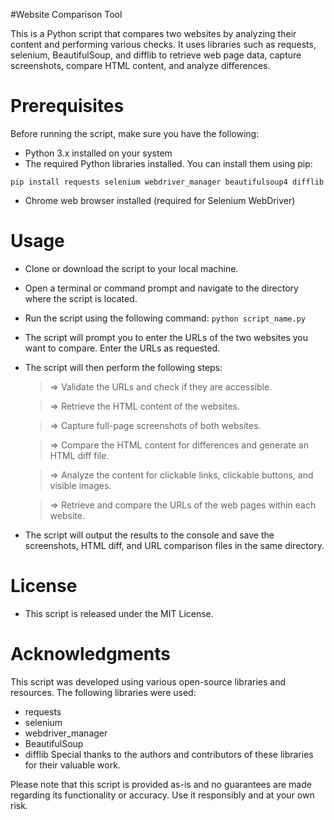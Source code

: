 #Website Comparison Tool

This is a Python script that compares two websites by analyzing their content and performing various checks. It uses libraries such as requests, selenium, BeautifulSoup, and difflib to retrieve web page data, capture screenshots, compare HTML content, and analyze differences.

# Prerequisites
Before running the script, make sure you have the following:

- Python 3.x installed on your system
- The required Python libraries installed. You can install them using pip:

`pip install requests selenium webdriver_manager beautifulsoup4 difflib
`
- Chrome web browser installed (required for Selenium WebDriver)

# Usage
- Clone or download the script to your local machine.
- Open a terminal or command prompt and navigate to the directory where the script is located.
- Run the script using the following command:
`python script_name.py
`
- The script will prompt you to enter the URLs of the two websites you want to compare. Enter the URLs as requested.

- The script will then perform the following steps:

   > => Validate the URLs and check if they are accessible.

   > => Retrieve the HTML content of the websites.

   > => Capture full-page screenshots of both websites.

   > => Compare the HTML content for differences and generate an HTML diff file.

   > => Analyze the content for clickable links, clickable buttons, and visible images.

   > => Retrieve and compare the URLs of the web pages within each website.

- The script will output the results to the console and save the screenshots, HTML diff, and URL comparison files in the same directory.

# License
- This script is released under the MIT License.


# Acknowledgments
This script was developed using various open-source libraries and resources. The following libraries were used:

- requests
- selenium
- webdriver_manager
- BeautifulSoup
- difflib
Special thanks to the authors and contributors of these libraries for their valuable work.

Please note that this script is provided as-is and no guarantees are made regarding its functionality or accuracy. Use it responsibly and at your own risk.
